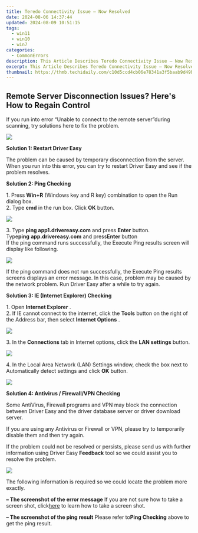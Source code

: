 ```yaml
---
title: Teredo Connectivity Issue – Now Resolved
date: 2024-08-06 14:37:44
updated: 2024-08-09 10:51:15
tags:
  - win11
  - win10
  - win7
categories:
  - CommonErrors
description: This Article Describes Teredo Connectivity Issue – Now Resolved
excerpt: This Article Describes Teredo Connectivity Issue – Now Resolved
thumbnail: https://thmb.techidaily.com/c10d5ccd4cb06e78341a3f5baab9d49b6bafa6bc56839eb08156ddb3e8984bdd.jpg
---
```


## Remote Server Disconnection Issues? Here's How to Regain Control

 If you run into error “Unable to connect to the remote server”during scanning, try solutions here to fix the problem.

![](https://images.drivereasy.com/wp-content/uploads/2016/04/img_5715b256751f5.png)

**Solution 1: Restart Driver Easy**

 The problem can be caused by temporary disconnection from the server. When you run into this error, you can try to restart Driver Easy and see if the problem resolves.

 **Solution 2: Ping Checking**

 1\. Press **Win+R**   (Windows key and R key) combination to open the Run dialog box.  
 2\. Type **cmd**   in the run box. Click **OK**  button.

![](https://images.drivereasy.com/wp-content/uploads/2016/04/img_5715b2a29e9ee.png)

 3\.
 Type **ping app1.drivereasy.com**   and press **Enter**   button.  
 Type**ping** **app.drivereasy.com** and press**Enter** button  
 If the ping command runs successfully, the Execute Ping results screen will display like following.

![](https://images.drivereasy.com/wp-content/uploads/2016/04/img_5715b4406d257.png)

 If the ping command does not run successfully, the Execute Ping results screens displays an error message. In this case, problem may be caused by the network problem. Run Driver Easy after a while to try again.

 **Solution 3: IE (Internet Explorer) Checking**

 1\. Open   **Internet Explorer**  .  
 2\. If IE cannot connect to the internet, click the **Tools**   button on the right of the Address bar, then select **Internet Options** .

![](https://images.drivereasy.com/wp-content/uploads/2016/04/img_5715b2edc7db0.png)

 3\. In the **Connections**   tab in Internet options, click the **LAN settings**   button.

![](https://images.drivereasy.com/wp-content/uploads/2016/04/img_5715b2fd185f8.png)

 4\. In the Local Area Network (LAN) Settings window, check the box next to Automatically detect settings and click **OK**   button.

![](https://images.drivereasy.com/wp-content/uploads/2016/04/img_5715b30e08b9c.png)

 **Solution 4: Antivirus / Firewall/VPN Checking**

 Some AntiVirus, Firewall programs and VPN may block the connection between Driver Easy and the driver database server or driver download server.

 If you are using any Antivirus or Firewall or VPN, please try to temporarily disable them and then try again.

 If the problem could not be resolved or persists, please send us with further information using Driver Easy **Feedback** tool so we could assist you to resolve the problem.

![](https://images.drivereasy.com/wp-content/uploads/2017/04/img_5901de462431c.jpg)

 The following information is required so we could locate the problem more exactly.

 **– The screenshot of the error message**
  If you are not sure how to take a screen shot, click[here](https://tools.techidaily.com/drivereasy/download/) to learn how to take a screen shot.

 **– The screenshot of the ping result**
 Please refer to**Ping Checking** above to get the ping result.

<ins class="adsbygoogle"
     style="display:block"
     data-ad-format="autorelaxed"
     data-ad-client="ca-pub-7571918770474297"
     data-ad-slot="1223367746"></ins>



<ins class="adsbygoogle"
     style="display:block"
     data-ad-client="ca-pub-7571918770474297"
     data-ad-slot="8358498916"
     data-ad-format="auto"
     data-full-width-responsive="true"></ins>
